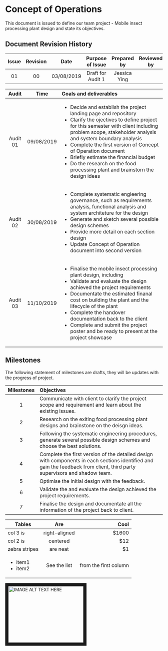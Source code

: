 # Concept of Operations 
This document is issued to define our team project - Mobile insect processing plant design and state its objectives.
## Document Revision History

| Issue            | Revision         | Date             | Purpose of Issue  | Prepared by       | Reviewed by       |
| :--------------: | :--------------: | :--------------: | :---------------: | :---------------: | :---------------: |
| 01               | 00               | 03/08/2019       | Draft for Audit 1 | Jessica Ying      |                   |



| Audit           | Time             | Goals and deliverables           |
| :-------------: | :--------------: | :--------------  | 
| Audit 01        | 09/08/2019       | <ul><li>Decide and establish the project landing page and repository</li><li>Clarify the ojectives to define project for this semester with client including problem scope, stakeholder analysis and system boundary analysis</li><li>Complete the first version of Concept of Operation document</li><li>Briefly estimate the financial budget</li><li>Do the research on the food processing plant and brainstorn the design ideas</li></ul> |
| Audit 02        | 30/08/2019       | <ul><li>Complete systematic engieering governance, such as requirements analysis, functional analysis and system architeture for the design</li><li>Generate and sketch several possible design schemes</li><li>Provide more detail on each section design</li><li>Update Concept of Operation document into second version</li></ul> | 
| Audit 03        | 11/10/2019       | <ul><li>Finalise the mobile insect processing plant design, including</li><li>Validate and evaluate the design achieved the project requirements </li><li>Documentate the estimated finanal cost on building the plant and the lifecycle of the plant</li><li>Complete the handover documentation back to the client</li><li>Complete and submit the project poster and be ready to present at the project showcase</li></ul> | 

## Milestones 

The following statement of milestones are drafts, they will be updates with the progress of project.


| Milestones  | Objectives|
| :-------------: | :-------------- |
| 1 | Communicate with client to clarify the project scope and requirement and learn about the existing issues. |
| 2 | Research on the exiting food processing plant designs and brainstone on the deisgn ideas.                 |
| 3 | Following the systematic engineering procedures, generate several possible design schemes and choose the best solutions.| 
| 4 | Complete the first version of the detailed design with components in each sections identified and gain the feedback from client, third party supervisors and shadow team.|
| 5 | Optimise the initial design with the feedback.|
| 6 | Validate the and evaluate the design achieved the project requirements.|
| 7 | Finalise the design and documentate all the information of the project back to client.|




| Tables        | Are           | Cool  |
| ------------- |:-------------:| -----:|
| col 3 is      | right-aligned | $1600 |
| col 2 is      | centered      |   $12 |
| zebra stripes | are neat      |    $1 |
| <ul><li>item1</li><li>item2</li></ul>| See the list | from the first column|


<a href="http://www.youtube.com/watch?feature=player_embedded&v=xEka0FpmR5k
" target="_blank"><img src="http://img.youtube.com/vi/xEka0FpmR5k/0.jpg" 
alt="IMAGE ALT TEXT HERE" width="240" height="180" border="10" /></a>
